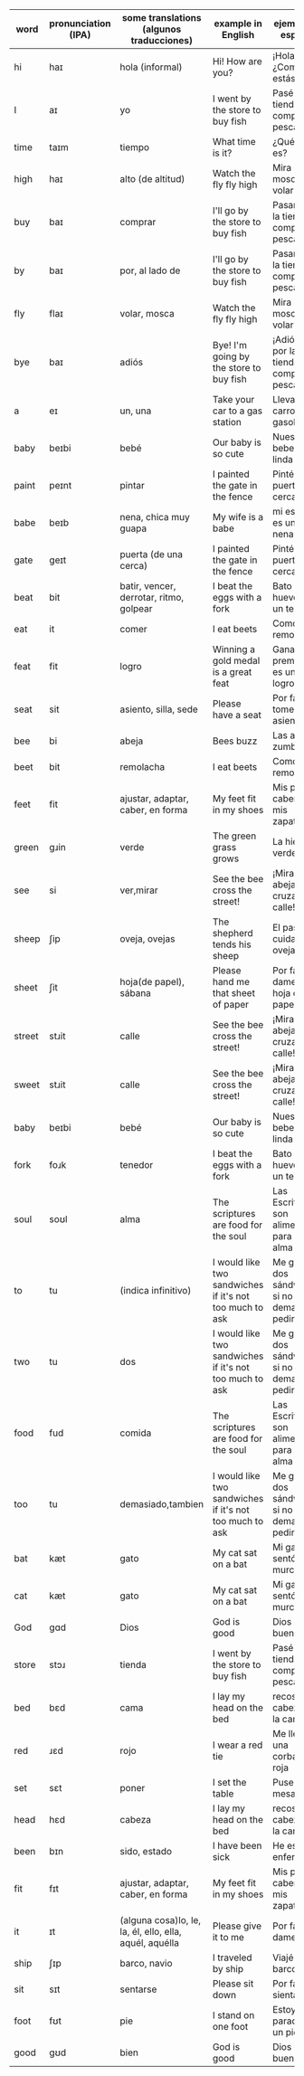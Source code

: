 |word|pronunciation (IPA)|some translations (algunos traducciones)|example in English|ejemplo en español|
|----|----|----|----|----|
|hi|haɪ|hola (informal)|Hi! How are you?|¡Hola! ¿Como estás?|
|I|aɪ|yo|I went by the store to buy fish|Pasé por la tienda a comprar pescado|
|time|taɪm|tiempo|What time is it?|¿Qué hora es?|
|high|haɪ|alto (de altitud)|Watch the fly fly high|Mira la mosca volar alto|
|buy|baɪ|comprar|I'll go by the store to buy fish|Pasaré por la tienda a comprar pescado|
|by|baɪ|por, al lado de|I'll go by the store to buy fish|Pasaré por la tienda a comprar pescado|
|fly|flaɪ|volar, mosca|Watch the fly fly high|Mira la mosca volar alto|
|bye|baɪ|adiós|Bye! I'm going by the store to buy fish|¡Adiós! Voy por la tienda a comprar pescado|
|a|eɪ|un, una|Take your car to a gas station|Lleva tu carro a una gasolinera|
|baby|beɪbi|bebé|Our baby is so cute|Nuestra bebe es tan linda|
|paint|peɪnt|pintar|I painted the gate in the fence|Pinté la puerta en la cerca|
|babe|beɪb|nena, chica muy guapa|My wife is a babe|mi esposa es una nena|
|gate|ɡeɪt|puerta (de una cerca)|I painted the gate in the fence|Pinté la puerta en la cerca|
|beat|bit|batir, vencer, derrotar, ritmo, golpear|I beat the eggs with a fork|Bato los huevos con un tenedor|
|eat|it|comer|I eat beets|Como remolachas|
|feat|fit|logro|Winning a gold medal is a great feat|Ganando el premio oro es un gran logro|
|seat|sit|asiento, silla, sede|Please have a seat|Por favor, tome asiento|
|bee|bi|abeja|Bees buzz|Las abejas zumban|
|beet|bit|remolacha|I eat beets|Como remolachas|
|feet|fit|ajustar, adaptar, caber, en forma|My feet fit in my shoes|Mis pies caben en mis zapatos|
|green|gɹin|verde|The green grass grows|La hierba verde crece|
|see|si|ver,mirar|See the bee cross the street!|¡Mira la abeja cruzar la calle!|
|sheep|ʃip|oveja, ovejas|The shepherd tends his sheep|El pastor cuida a sus ovejas|
|sheet|ʃit|hoja(de papel), sábana|Please hand me that sheet of paper|Por favor, dame aquel hoja de papel|
|street|stɹit|calle|See the bee cross the street!|¡Mira la abeja cruzar la calle!|
|sweet|stɹit|calle|See the bee cross the street!|¡Mira la abeja cruzar la calle!|
|baby|beɪbi|bebé|Our baby is so cute|Nuestra bebe es tan linda|
|fork|foɹk|tenedor|I beat the eggs with a fork|Bato los huevos con un tenedor|
|soul|soʊl|alma|The scriptures are food for the soul|Las Escrituras son alimento para el alma|
|to|tu|(indica infinitivo)|I would like two sandwiches if it's not too much to ask|Me gustaría dos sándwiches si no es demasiado pedir|
|two|tu|dos|I would like two sandwiches if it's not too much to ask|Me gustaría dos sándwiches si no es demasiado pedir|
|food|fud|comida|The scriptures are food for the soul|Las Escrituras son alimento para el alma|
|too|tu|demasiado,tambien|I would like two sandwiches if it's not too much to ask|Me gustaría dos sándwiches si no es demasiado pedir|
|bat|kæt|gato|My cat sat on a bat|Mi gato se sentó en un murciélago|
|cat|kæt|gato|My cat sat on a bat|Mi gato se sentó en un murciélago|
|God|ɡɑd|Dios|God is good|Dios es bueno|
|store|stɔɹ|tienda|I went by the store to buy fish|Pasé por la tienda a comprar pescado|
|bed|bɛd|cama|I lay my head on the bed|recosto mi cabeza en la cama|
|red|ɹɛd|rojo|I wear a red tie|Me llevo una corbata roja|
|set|sɛt|poner|I set the table|Puse la mesa|
|head|hɛd|cabeza|I lay my head on the bed|recosto mi cabeza en la cama|
|been|bɪn|sido, estado|I have been sick|He estado enfermo|
|fit|fɪt|ajustar, adaptar, caber, en forma|My feet fit in my shoes|Mis pies caben en mis zapatos|
|it|ɪt|(alguna cosa)lo, le, la, él, ello, ella, aquél, aquélla|Please give it to me|Por favor, damelo|
|ship|ʃɪp|barco, navio|I traveled by ship|Viajé en barco|
|sit|sɪt|sentarse|Please sit down|Por favor, sientase|
|foot|fʊt|pie|I stand on one foot|Estoy parado en un pie|
|good|gʊd|bien|God is good|Dios es bueno|
